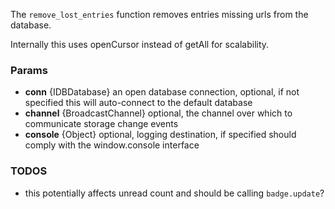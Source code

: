 The `remove_lost_entries` function removes entries missing urls from the database.

Internally this uses openCursor instead of getAll for scalability.

### Params
* **conn** {IDBDatabase} an open database connection, optional, if not specified this will auto-connect to the default database
* **channel** {BroadcastChannel} optional, the channel over which to communicate storage change events
* **console** {Object} optional, logging destination, if specified should comply with the window.console interface

### TODOS
* this potentially affects unread count and should be calling `badge.update`?
